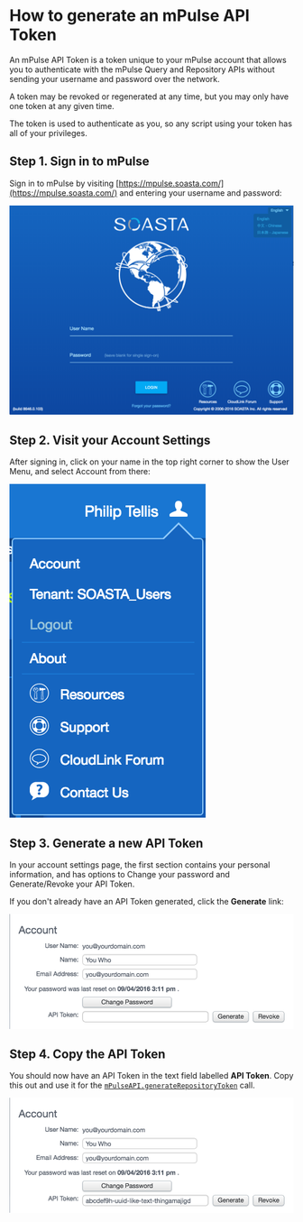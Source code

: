# How to generate an mPulse API Token

An mPulse API Token is a token unique to your mPulse account that allows you to authenticate with
the mPulse Query and Repository APIs without sending your username and password over the network.

A token may be revoked or regenerated at any time, but you may only have one token at any given
time.

The token is used to authenticate as you, so any script using your token has all of your privileges.

## Step 1. Sign in to mPulse

Sign in to mPulse by visiting [https://mpulse.soasta.com/](https://mpulse.soasta.com/) and entering
your username and password:

![mPulse Login Screen showing username and password fields](images/mpulse-login-screen.png)


## Step 2. Visit your Account Settings

After signing in, click on your name in the top right corner to show the User Menu, and select
Account from there:

![mPulse User Menu showing Account, Tenant, Logout, About, Resources, Support, CloudLink Forum, and Contact Us links](images/mpulse-account-menu.png)


## Step 3. Generate a new API Token

In your account settings page, the first section contains your personal information, and has options
to Change your password and Generate/Revoke your API Token.

If you don't already have an API Token generated, click the **Generate** link:

![mPulse Account Settings Page showing where the API Token Generate and Revoke links are](images/mpulse-account-settings.png)


## Step 4. Copy the API Token

You should now have an API Token in the text field labelled **API Token**.  Copy this out and use it
for the [`mPulseAPI.generateRepositoryToken`](RepositoryAPI.md#function-generaterepositorytoken) call.

![mPulse Account Settings Page showing a generated API Token](images/mpulse-account-apitoken.png)

